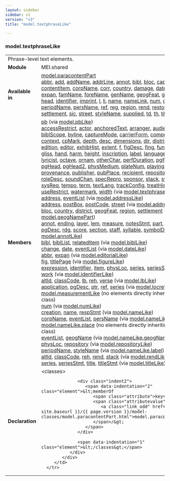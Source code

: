 ```yaml
---
layout: sidebar
sidebar: s1
version: "v3"
title: "model.textphraseLike"

---
```


<div class="classSpec model">
   <h3 id="model.textphraseLike">model.textphraseLike</h3>
   <table class="wovenodd">
      <tr>
         <td colspan="2" class="wovenodd-col2">Phrase-level text elements.</td>
      </tr>
      <tr>
         <td class="wovenodd-col1">
            <strong>Module</strong>
         </td>
         <td class="wovenodd-col2">MEI.shared</td>
      </tr>
      <tr>
         <td class="wovenodd-col1">
            <strong>Available in</strong>
         </td>
         <td class="wovenodd-col2">
            <div class="parent">
               <div>
                  <a class="link_odd_classSpec" href="/{{ site.baseurl }}/{{ page.version }}/model-classes/model.paracontentPart.html">model.paracontentPart</a>
               </div>
               <div>
                  <a class="link_odd_elementSpec" href="/{{ site.baseurl }}/{{ page.version }}/elements/abbr.html">abbr</a>, 
                  <a class="link_odd_elementSpec" href="/{{ site.baseurl }}/{{ page.version }}/elements/add.html">add</a>, 
                  <a class="link_odd_elementSpec" href="/{{ site.baseurl }}/{{ page.version }}/elements/addName.html">addName</a>, 
                  <a class="link_odd_elementSpec" href="/{{ site.baseurl }}/{{ page.version }}/elements/addrLine.html">addrLine</a>, 
                  <a class="link_odd_elementSpec" href="/{{ site.baseurl }}/{{ page.version }}/elements/annot.html">annot</a>, 
                  <a class="link_odd_elementSpec" href="/{{ site.baseurl }}/{{ page.version }}/elements/bibl.html">bibl</a>, 
                  <a class="link_odd_elementSpec" href="/{{ site.baseurl }}/{{ page.version }}/elements/bloc.html">bloc</a>, 
                  <a class="link_odd_elementSpec" href="/{{ site.baseurl }}/{{ page.version }}/elements/caption.html">caption</a>, 
                  <a class="link_odd_elementSpec" href="/{{ site.baseurl }}/{{ page.version }}/elements/contentItem.html">contentItem</a>, 
                  <a class="link_odd_elementSpec" href="/{{ site.baseurl }}/{{ page.version }}/elements/corpName.html">corpName</a>, 
                  <a class="link_odd_elementSpec" href="/{{ site.baseurl }}/{{ page.version }}/elements/corr.html">corr</a>, 
                  <a class="link_odd_elementSpec" href="/{{ site.baseurl }}/{{ page.version }}/elements/country.html">country</a>, 
                  <a class="link_odd_elementSpec" href="/{{ site.baseurl }}/{{ page.version }}/elements/damage.html">damage</a>, 
                  <a class="link_odd_elementSpec" href="/{{ site.baseurl }}/{{ page.version }}/elements/date.html">date</a>, 
                  <a class="link_odd_elementSpec" href="/{{ site.baseurl }}/{{ page.version }}/elements/del.html">del</a>, 
                  <a class="link_odd_elementSpec" href="/{{ site.baseurl }}/{{ page.version }}/elements/district.html">district</a>, 
                  <a class="link_odd_elementSpec" href="/{{ site.baseurl }}/{{ page.version }}/elements/expan.html">expan</a>, 
                  <a class="link_odd_elementSpec" href="/{{ site.baseurl }}/{{ page.version }}/elements/famName.html">famName</a>, 
                  <a class="link_odd_elementSpec" href="/{{ site.baseurl }}/{{ page.version }}/elements/foreName.html">foreName</a>, 
                  <a class="link_odd_elementSpec" href="/{{ site.baseurl }}/{{ page.version }}/elements/genName.html">genName</a>, 
                  <a class="link_odd_elementSpec" href="/{{ site.baseurl }}/{{ page.version }}/elements/geogFeat.html">geogFeat</a>, 
                  <a class="link_odd_elementSpec" href="/{{ site.baseurl }}/{{ page.version }}/elements/geogName.html">geogName</a>, 
                  <a class="link_odd_elementSpec" href="/{{ site.baseurl }}/{{ page.version }}/elements/head.html">head</a>, 
                  <a class="link_odd_elementSpec" href="/{{ site.baseurl }}/{{ page.version }}/elements/identifier.html">identifier</a>, 
                  <a class="link_odd_elementSpec" href="/{{ site.baseurl }}/{{ page.version }}/elements/imprint.html">imprint</a>, 
                  <a class="link_odd_elementSpec" href="/{{ site.baseurl }}/{{ page.version }}/elements/l.html">l</a>, 
                  <a class="link_odd_elementSpec" href="/{{ site.baseurl }}/{{ page.version }}/elements/li.html">li</a>, 
                  <a class="link_odd_elementSpec" href="/{{ site.baseurl }}/{{ page.version }}/elements/name.html">name</a>, 
                  <a class="link_odd_elementSpec" href="/{{ site.baseurl }}/{{ page.version }}/elements/nameLink.html">nameLink</a>, 
                  <a class="link_odd_elementSpec" href="/{{ site.baseurl }}/{{ page.version }}/elements/num.html">num</a>, 
                  <a class="link_odd_elementSpec" href="/{{ site.baseurl }}/{{ page.version }}/elements/orig.html">orig</a>, 
                  <a class="link_odd_elementSpec" href="/{{ site.baseurl }}/{{ page.version }}/elements/periodName.html">periodName</a>, 
                  <a class="link_odd_elementSpec" href="/{{ site.baseurl }}/{{ page.version }}/elements/persName.html">persName</a>, 
                  <a class="link_odd_elementSpec" href="/{{ site.baseurl }}/{{ page.version }}/elements/ref.html">ref</a>, 
                  <a class="link_odd_elementSpec" href="/{{ site.baseurl }}/{{ page.version }}/elements/reg.html">reg</a>, 
                  <a class="link_odd_elementSpec" href="/{{ site.baseurl }}/{{ page.version }}/elements/region.html">region</a>, 
                  <a class="link_odd_elementSpec" href="/{{ site.baseurl }}/{{ page.version }}/elements/rend.html">rend</a>, 
                  <a class="link_odd_elementSpec" href="/{{ site.baseurl }}/{{ page.version }}/elements/restore.html">restore</a>, 
                  <a class="link_odd_elementSpec" href="/{{ site.baseurl }}/{{ page.version }}/elements/roleName.html">roleName</a>, 
                  <a class="link_odd_elementSpec" href="/{{ site.baseurl }}/{{ page.version }}/elements/settlement.html">settlement</a>, 
                  <a class="link_odd_elementSpec" href="/{{ site.baseurl }}/{{ page.version }}/elements/sic.html">sic</a>, 
                  <a class="link_odd_elementSpec" href="/{{ site.baseurl }}/{{ page.version }}/elements/street.html">street</a>, 
                  <a class="link_odd_elementSpec" href="/{{ site.baseurl }}/{{ page.version }}/elements/styleName.html">styleName</a>, 
                  <a class="link_odd_elementSpec" href="/{{ site.baseurl }}/{{ page.version }}/elements/supplied.html">supplied</a>, 
                  <a class="link_odd_elementSpec" href="/{{ site.baseurl }}/{{ page.version }}/elements/td.html">td</a>, 
                  <a class="link_odd_elementSpec" href="/{{ site.baseurl }}/{{ page.version }}/elements/th.html">th</a>, 
                  <a class="link_odd_elementSpec" href="/{{ site.baseurl }}/{{ page.version }}/elements/title.html">title</a>, 
                  <a class="link_odd_elementSpec" href="/{{ site.baseurl }}/{{ page.version }}/elements/unclear.html">unclear</a>
               </div>
            </div>
         </td>
      </tr>
      <tr>
         <td class="wovenodd-col1">
            <strong>Members</strong>
         </td>
         <td class="wovenodd-col2">
            <div class="parent">
               <div>
                  <a class="link_odd_elementSpec" href="/{{ site.baseurl }}/{{ page.version }}/model-classes/pb.html">pb</a>
                  <span> (via 
                     <a class="link_odd_classSpec" href="/{{ site.baseurl }}/{{ page.version }}/model-classes/model.pbLike.html">model.pbLike</a>)
                  </span>
               </div>
               <div>
                  <a class="link_odd_elementSpec" href="/{{ site.baseurl }}/{{ page.version }}/model-classes/accessRestrict.html">accessRestrict</a>, 
                  <a class="link_odd_elementSpec" href="/{{ site.baseurl }}/{{ page.version }}/model-classes/actor.html">actor</a>, 
                  <a class="link_odd_elementSpec" href="/{{ site.baseurl }}/{{ page.version }}/model-classes/anchoredText.html">anchoredText</a>, 
                  <a class="link_odd_elementSpec" href="/{{ site.baseurl }}/{{ page.version }}/model-classes/arranger.html">arranger</a>, 
                  <a class="link_odd_elementSpec" href="/{{ site.baseurl }}/{{ page.version }}/model-classes/audience.html">audience</a>, 
                  <a class="link_odd_elementSpec" href="/{{ site.baseurl }}/{{ page.version }}/model-classes/author.html">author</a>, 
                  <a class="link_odd_elementSpec" href="/{{ site.baseurl }}/{{ page.version }}/model-classes/biblScope.html">biblScope</a>, 
                  <a class="link_odd_elementSpec" href="/{{ site.baseurl }}/{{ page.version }}/model-classes/byline.html">byline</a>, 
                  <a class="link_odd_elementSpec" href="/{{ site.baseurl }}/{{ page.version }}/model-classes/captureMode.html">captureMode</a>, 
                  <a class="link_odd_elementSpec" href="/{{ site.baseurl }}/{{ page.version }}/model-classes/carrierForm.html">carrierForm</a>, 
                  <a class="link_odd_elementSpec" href="/{{ site.baseurl }}/{{ page.version }}/model-classes/composer.html">composer</a>, 
                  <a class="link_odd_elementSpec" href="/{{ site.baseurl }}/{{ page.version }}/model-classes/condition.html">condition</a>, 
                  <a class="link_odd_elementSpec" href="/{{ site.baseurl }}/{{ page.version }}/model-classes/context.html">context</a>, 
                  <a class="link_odd_elementSpec" href="/{{ site.baseurl }}/{{ page.version }}/model-classes/cpMark.html">cpMark</a>, 
                  <a class="link_odd_elementSpec" href="/{{ site.baseurl }}/{{ page.version }}/model-classes/depth.html">depth</a>, 
                  <a class="link_odd_elementSpec" href="/{{ site.baseurl }}/{{ page.version }}/model-classes/desc.html">desc</a>, 
                  <a class="link_odd_elementSpec" href="/{{ site.baseurl }}/{{ page.version }}/model-classes/dimensions.html">dimensions</a>, 
                  <a class="link_odd_elementSpec" href="/{{ site.baseurl }}/{{ page.version }}/model-classes/dir.html">dir</a>, 
                  <a class="link_odd_elementSpec" href="/{{ site.baseurl }}/{{ page.version }}/model-classes/distributor.html">distributor</a>, 
                  <a class="link_odd_elementSpec" href="/{{ site.baseurl }}/{{ page.version }}/model-classes/dynam.html">dynam</a>, 
                  <a class="link_odd_elementSpec" href="/{{ site.baseurl }}/{{ page.version }}/model-classes/edition.html">edition</a>, 
                  <a class="link_odd_elementSpec" href="/{{ site.baseurl }}/{{ page.version }}/model-classes/editor.html">editor</a>, 
                  <a class="link_odd_elementSpec" href="/{{ site.baseurl }}/{{ page.version }}/model-classes/exhibHist.html">exhibHist</a>, 
                  <a class="link_odd_elementSpec" href="/{{ site.baseurl }}/{{ page.version }}/model-classes/extent.html">extent</a>, 
                  <a class="link_odd_elementSpec" href="/{{ site.baseurl }}/{{ page.version }}/model-classes/f.html">f</a>, 
                  <a class="link_odd_elementSpec" href="/{{ site.baseurl }}/{{ page.version }}/model-classes/figDesc.html">figDesc</a>, 
                  <a class="link_odd_elementSpec" href="/{{ site.baseurl }}/{{ page.version }}/model-classes/fing.html">fing</a>, 
                  <a class="link_odd_elementSpec" href="/{{ site.baseurl }}/{{ page.version }}/model-classes/funder.html">funder</a>, 
                  <a class="link_odd_elementSpec" href="/{{ site.baseurl }}/{{ page.version }}/model-classes/genre.html">genre</a>, 
                  <a class="link_odd_elementSpec" href="/{{ site.baseurl }}/{{ page.version }}/model-classes/gliss.html">gliss</a>, 
                  <a class="link_odd_elementSpec" href="/{{ site.baseurl }}/{{ page.version }}/model-classes/hand.html">hand</a>, 
                  <a class="link_odd_elementSpec" href="/{{ site.baseurl }}/{{ page.version }}/model-classes/harm.html">harm</a>, 
                  <a class="link_odd_elementSpec" href="/{{ site.baseurl }}/{{ page.version }}/model-classes/height.html">height</a>, 
                  <a class="link_odd_elementSpec" href="/{{ site.baseurl }}/{{ page.version }}/model-classes/inscription.html">inscription</a>, 
                  <a class="link_odd_elementSpec" href="/{{ site.baseurl }}/{{ page.version }}/model-classes/label.html">label</a>, 
                  <a class="link_odd_elementSpec" href="/{{ site.baseurl }}/{{ page.version }}/model-classes/language.html">language</a>, 
                  <a class="link_odd_elementSpec" href="/{{ site.baseurl }}/{{ page.version }}/model-classes/librettist.html">librettist</a>, 
                  <a class="link_odd_elementSpec" href="/{{ site.baseurl }}/{{ page.version }}/model-classes/line.html">line</a>, 
                  <a class="link_odd_elementSpec" href="/{{ site.baseurl }}/{{ page.version }}/model-classes/lyricist.html">lyricist</a>, 
                  <a class="link_odd_elementSpec" href="/{{ site.baseurl }}/{{ page.version }}/model-classes/octave.html">octave</a>, 
                  <a class="link_odd_elementSpec" href="/{{ site.baseurl }}/{{ page.version }}/model-classes/ornam.html">ornam</a>, 
                  <a class="link_odd_elementSpec" href="/{{ site.baseurl }}/{{ page.version }}/model-classes/otherChar.html">otherChar</a>, 
                  <a class="link_odd_elementSpec" href="/{{ site.baseurl }}/{{ page.version }}/model-classes/perfDuration.html">perfDuration</a>, 
                  <a class="link_odd_elementSpec" href="/{{ site.baseurl }}/{{ page.version }}/model-classes/pgFoot.html">pgFoot</a>, 
                  <a class="link_odd_elementSpec" href="/{{ site.baseurl }}/{{ page.version }}/model-classes/pgFoot2.html">pgFoot2</a>, 
                  <a class="link_odd_elementSpec" href="/{{ site.baseurl }}/{{ page.version }}/model-classes/pgHead.html">pgHead</a>, 
                  <a class="link_odd_elementSpec" href="/{{ site.baseurl }}/{{ page.version }}/model-classes/pgHead2.html">pgHead2</a>, 
                  <a class="link_odd_elementSpec" href="/{{ site.baseurl }}/{{ page.version }}/model-classes/physMedium.html">physMedium</a>, 
                  <a class="link_odd_elementSpec" href="/{{ site.baseurl }}/{{ page.version }}/model-classes/plateNum.html">plateNum</a>, 
                  <a class="link_odd_elementSpec" href="/{{ site.baseurl }}/{{ page.version }}/model-classes/playingSpeed.html">playingSpeed</a>, 
                  <a class="link_odd_elementSpec" href="/{{ site.baseurl }}/{{ page.version }}/model-classes/price.html">price</a>, 
                  <a class="link_odd_elementSpec" href="/{{ site.baseurl }}/{{ page.version }}/model-classes/provenance.html">provenance</a>, 
                  <a class="link_odd_elementSpec" href="/{{ site.baseurl }}/{{ page.version }}/model-classes/publisher.html">publisher</a>, 
                  <a class="link_odd_elementSpec" href="/{{ site.baseurl }}/{{ page.version }}/model-classes/pubPlace.html">pubPlace</a>, 
                  <a class="link_odd_elementSpec" href="/{{ site.baseurl }}/{{ page.version }}/model-classes/recipient.html">recipient</a>, 
                  <a class="link_odd_elementSpec" href="/{{ site.baseurl }}/{{ page.version }}/model-classes/repository.html">repository</a>, 
                  <a class="link_odd_elementSpec" href="/{{ site.baseurl }}/{{ page.version }}/model-classes/role.html">role</a>, 
                  <a class="link_odd_elementSpec" href="/{{ site.baseurl }}/{{ page.version }}/model-classes/roleDesc.html">roleDesc</a>, 
                  <a class="link_odd_elementSpec" href="/{{ site.baseurl }}/{{ page.version }}/model-classes/soundChan.html">soundChan</a>, 
                  <a class="link_odd_elementSpec" href="/{{ site.baseurl }}/{{ page.version }}/model-classes/specRepro.html">specRepro</a>, 
                  <a class="link_odd_elementSpec" href="/{{ site.baseurl }}/{{ page.version }}/model-classes/sponsor.html">sponsor</a>, 
                  <a class="link_odd_elementSpec" href="/{{ site.baseurl }}/{{ page.version }}/model-classes/stack.html">stack</a>, 
                  <a class="link_odd_elementSpec" href="/{{ site.baseurl }}/{{ page.version }}/model-classes/syl.html">syl</a>, 
                  <a class="link_odd_elementSpec" href="/{{ site.baseurl }}/{{ page.version }}/model-classes/symbol.html">symbol</a>, 
                  <a class="link_odd_elementSpec" href="/{{ site.baseurl }}/{{ page.version }}/model-classes/sysReq.html">sysReq</a>, 
                  <a class="link_odd_elementSpec" href="/{{ site.baseurl }}/{{ page.version }}/model-classes/tempo.html">tempo</a>, 
                  <a class="link_odd_elementSpec" href="/{{ site.baseurl }}/{{ page.version }}/model-classes/term.html">term</a>, 
                  <a class="link_odd_elementSpec" href="/{{ site.baseurl }}/{{ page.version }}/model-classes/textLang.html">textLang</a>, 
                  <a class="link_odd_elementSpec" href="/{{ site.baseurl }}/{{ page.version }}/model-classes/trackConfig.html">trackConfig</a>, 
                  <a class="link_odd_elementSpec" href="/{{ site.baseurl }}/{{ page.version }}/model-classes/treatHist.html">treatHist</a>, 
                  <a class="link_odd_elementSpec" href="/{{ site.baseurl }}/{{ page.version }}/model-classes/treatSched.html">treatSched</a>, 
                  <a class="link_odd_elementSpec" href="/{{ site.baseurl }}/{{ page.version }}/model-classes/useRestrict.html">useRestrict</a>, 
                  <a class="link_odd_elementSpec" href="/{{ site.baseurl }}/{{ page.version }}/model-classes/watermark.html">watermark</a>, 
                  <a class="link_odd_elementSpec" href="/{{ site.baseurl }}/{{ page.version }}/model-classes/width.html">width</a>
                  <span> (via 
                     <a class="link_odd_classSpec" href="/{{ site.baseurl }}/{{ page.version }}/model-classes/model.textphraseLike.limited.html">model.textphraseLike.limited</a>)
                  </span>
               </div>
               <div>
                  <a class="link_odd_elementSpec" href="/{{ site.baseurl }}/{{ page.version }}/model-classes/address.html">address</a>, 
                  <a class="link_odd_elementSpec" href="/{{ site.baseurl }}/{{ page.version }}/model-classes/eventList.html">eventList</a>
                  <span> (via 
                     <a class="link_odd_classSpec" href="/{{ site.baseurl }}/{{ page.version }}/model-classes/model.addressLike.html">model.addressLike</a>)
                  </span>
               </div>
               <div>
                  <a class="link_odd_elementSpec" href="/{{ site.baseurl }}/{{ page.version }}/model-classes/address.html">address</a>, 
                  <a class="link_odd_elementSpec" href="/{{ site.baseurl }}/{{ page.version }}/model-classes/postBox.html">postBox</a>, 
                  <a class="link_odd_elementSpec" href="/{{ site.baseurl }}/{{ page.version }}/model-classes/postCode.html">postCode</a>, 
                  <a class="link_odd_elementSpec" href="/{{ site.baseurl }}/{{ page.version }}/model-classes/street.html">street</a>
                  <span> (via 
                     <a class="link_odd_classSpec" href="/{{ site.baseurl }}/{{ page.version }}/model-classes/model.addressPart.html">model.addressPart</a>)
                  </span>
               </div>
               <div>
                  <a class="link_odd_elementSpec" href="/{{ site.baseurl }}/{{ page.version }}/model-classes/bloc.html">bloc</a>, 
                  <a class="link_odd_elementSpec" href="/{{ site.baseurl }}/{{ page.version }}/model-classes/country.html">country</a>, 
                  <a class="link_odd_elementSpec" href="/{{ site.baseurl }}/{{ page.version }}/model-classes/district.html">district</a>, 
                  <a class="link_odd_elementSpec" href="/{{ site.baseurl }}/{{ page.version }}/model-classes/geogFeat.html">geogFeat</a>, 
                  <a class="link_odd_elementSpec" href="/{{ site.baseurl }}/{{ page.version }}/model-classes/region.html">region</a>, 
                  <a class="link_odd_elementSpec" href="/{{ site.baseurl }}/{{ page.version }}/model-classes/settlement.html">settlement</a>
                  <span> (via 
                     <a class="link_odd_classSpec" href="/{{ site.baseurl }}/{{ page.version }}/model-classes/model.geogNamePart.html">model.geogNamePart</a>)
                  </span>
               </div>
               <div>
                  <a class="link_odd_elementSpec" href="/{{ site.baseurl }}/{{ page.version }}/model-classes/annot.html">annot</a>, 
                  <a class="link_odd_elementSpec" href="/{{ site.baseurl }}/{{ page.version }}/model-classes/ending.html">ending</a>, 
                  <a class="link_odd_elementSpec" href="/{{ site.baseurl }}/{{ page.version }}/model-classes/layer.html">layer</a>, 
                  <a class="link_odd_elementSpec" href="/{{ site.baseurl }}/{{ page.version }}/model-classes/lem.html">lem</a>, 
                  <a class="link_odd_elementSpec" href="/{{ site.baseurl }}/{{ page.version }}/model-classes/measure.html">measure</a>, 
                  <a class="link_odd_elementSpec" href="/{{ site.baseurl }}/{{ page.version }}/model-classes/notesStmt.html">notesStmt</a>, 
                  <a class="link_odd_elementSpec" href="/{{ site.baseurl }}/{{ page.version }}/model-classes/part.html">part</a>, 
                  <a class="link_odd_elementSpec" href="/{{ site.baseurl }}/{{ page.version }}/model-classes/perfMedium.html">perfMedium</a>, 
                  <a class="link_odd_elementSpec" href="/{{ site.baseurl }}/{{ page.version }}/model-classes/pgDesc.html">pgDesc</a>, 
                  <a class="link_odd_elementSpec" href="/{{ site.baseurl }}/{{ page.version }}/model-classes/rdg.html">rdg</a>, 
                  <a class="link_odd_elementSpec" href="/{{ site.baseurl }}/{{ page.version }}/model-classes/score.html">score</a>, 
                  <a class="link_odd_elementSpec" href="/{{ site.baseurl }}/{{ page.version }}/model-classes/section.html">section</a>, 
                  <a class="link_odd_elementSpec" href="/{{ site.baseurl }}/{{ page.version }}/model-classes/staff.html">staff</a>, 
                  <a class="link_odd_elementSpec" href="/{{ site.baseurl }}/{{ page.version }}/model-classes/syllable.html">syllable</a>, 
                  <a class="link_odd_elementSpec" href="/{{ site.baseurl }}/{{ page.version }}/model-classes/symbolDef.html">symbolDef</a>
                  <span> (via 
                     <a class="link_odd_classSpec" href="/{{ site.baseurl }}/{{ page.version }}/model-classes/model.annotLike.html">model.annotLike</a>)
                  </span>
               </div>
               <div>
                  <a class="link_odd_elementSpec" href="/{{ site.baseurl }}/{{ page.version }}/model-classes/bibl.html">bibl</a>, 
                  <a class="link_odd_elementSpec" href="/{{ site.baseurl }}/{{ page.version }}/model-classes/biblList.html">biblList</a>, 
                  <a class="link_odd_elementSpec" href="/{{ site.baseurl }}/{{ page.version }}/model-classes/relatedItem.html">relatedItem</a>
                  <span> (via 
                     <a class="link_odd_classSpec" href="/{{ site.baseurl }}/{{ page.version }}/model-classes/model.biblLike.html">model.biblLike</a>)
                  </span>
               </div>
               <div>
                  <a class="link_odd_elementSpec" href="/{{ site.baseurl }}/{{ page.version }}/model-classes/change.html">change</a>, 
                  <a class="link_odd_elementSpec" href="/{{ site.baseurl }}/{{ page.version }}/model-classes/date.html">date</a>, 
                  <a class="link_odd_elementSpec" href="/{{ site.baseurl }}/{{ page.version }}/model-classes/eventList.html">eventList</a>
                  <span> (via 
                     <a class="link_odd_classSpec" href="/{{ site.baseurl }}/{{ page.version }}/model-classes/model.dateLike.html">model.dateLike</a>)
                  </span>
               </div>
               <div>
                  <a class="link_odd_elementSpec" href="/{{ site.baseurl }}/{{ page.version }}/model-classes/abbr.html">abbr</a>, 
                  <a class="link_odd_elementSpec" href="/{{ site.baseurl }}/{{ page.version }}/model-classes/expan.html">expan</a>
                  <span> (via 
                     <a class="link_odd_classSpec" href="/{{ site.baseurl }}/{{ page.version }}/model-classes/model.editorialLike.html">model.editorialLike</a>)
                  </span>
               </div>
               <div>
                  <a class="link_odd_elementSpec" href="/{{ site.baseurl }}/{{ page.version }}/model-classes/fig.html">fig</a>, 
                  <a class="link_odd_elementSpec" href="/{{ site.baseurl }}/{{ page.version }}/model-classes/titlePage.html">titlePage</a>
                  <span> (via 
                     <a class="link_odd_classSpec" href="/{{ site.baseurl }}/{{ page.version }}/model-classes/model.figureLike.html">model.figureLike</a>)
                  </span>
               </div>
               <div>
                  <a class="link_odd_elementSpec" href="/{{ site.baseurl }}/{{ page.version }}/model-classes/expression.html">expression</a>, 
                  <a class="link_odd_elementSpec" href="/{{ site.baseurl }}/{{ page.version }}/model-classes/identifier.html">identifier</a>, 
                  <a class="link_odd_elementSpec" href="/{{ site.baseurl }}/{{ page.version }}/model-classes/item.html">item</a>, 
                  <a class="link_odd_elementSpec" href="/{{ site.baseurl }}/{{ page.version }}/model-classes/physLoc.html">physLoc</a>, 
                  <a class="link_odd_elementSpec" href="/{{ site.baseurl }}/{{ page.version }}/model-classes/series.html">series</a>, 
                  <a class="link_odd_elementSpec" href="/{{ site.baseurl }}/{{ page.version }}/model-classes/seriesStmt.html">seriesStmt</a>, 
                  <a class="link_odd_elementSpec" href="/{{ site.baseurl }}/{{ page.version }}/model-classes/source.html">source</a>, 
                  <a class="link_odd_elementSpec" href="/{{ site.baseurl }}/{{ page.version }}/model-classes/work.html">work</a>
                  <span> (via 
                     <a class="link_odd_classSpec" href="/{{ site.baseurl }}/{{ page.version }}/model-classes/model.identifierLike.html">model.identifierLike</a>)
                  </span>
               </div>
               <div>
                  <a class="link_odd_elementSpec" href="/{{ site.baseurl }}/{{ page.version }}/model-classes/altId.html">altId</a>, 
                  <a class="link_odd_elementSpec" href="/{{ site.baseurl }}/{{ page.version }}/model-classes/classCode.html">classCode</a>, 
                  <a class="link_odd_elementSpec" href="/{{ site.baseurl }}/{{ page.version }}/model-classes/lb.html">lb</a>, 
                  <a class="link_odd_elementSpec" href="/{{ site.baseurl }}/{{ page.version }}/model-classes/reh.html">reh</a>, 
                  <a class="link_odd_elementSpec" href="/{{ site.baseurl }}/{{ page.version }}/model-classes/verse.html">verse</a>
                  <span> (via 
                     <a class="link_odd_classSpec" href="/{{ site.baseurl }}/{{ page.version }}/model-classes/model.lbLike.html">model.lbLike</a>)
                  </span>
               </div>
               <div>
                  <a class="link_odd_elementSpec" href="/{{ site.baseurl }}/{{ page.version }}/model-classes/application.html">application</a>, 
                  <a class="link_odd_elementSpec" href="/{{ site.baseurl }}/{{ page.version }}/model-classes/pgDesc.html">pgDesc</a>, 
                  <a class="link_odd_elementSpec" href="/{{ site.baseurl }}/{{ page.version }}/model-classes/ptr.html">ptr</a>, 
                  <a class="link_odd_elementSpec" href="/{{ site.baseurl }}/{{ page.version }}/model-classes/ref.html">ref</a>, 
                  <a class="link_odd_elementSpec" href="/{{ site.baseurl }}/{{ page.version }}/model-classes/series.html">series</a>
                  <span> (via 
                     <a class="link_odd_classSpec" href="/{{ site.baseurl }}/{{ page.version }}/model-classes/model.locrefLike.html">model.locrefLike</a>)
                  </span>
               </div>
               <div>
                  <span>
                     <a class="link_odd_classSpec" href="/{{ site.baseurl }}/{{ page.version }}/model-classes/model.measurementLike.html">model.measurementLike</a> (no elements directly inheriting from this class)
                  </span>
               </div>
               <div>
                  <a class="link_odd_elementSpec" href="/{{ site.baseurl }}/{{ page.version }}/model-classes/num.html">num</a>
                  <span> (via 
                     <a class="link_odd_classSpec" href="/{{ site.baseurl }}/{{ page.version }}/model-classes/model.numLike.html">model.numLike</a>)
                  </span>
               </div>
               <div>
                  <a class="link_odd_elementSpec" href="/{{ site.baseurl }}/{{ page.version }}/model-classes/creation.html">creation</a>, 
                  <a class="link_odd_elementSpec" href="/{{ site.baseurl }}/{{ page.version }}/model-classes/name.html">name</a>, 
                  <a class="link_odd_elementSpec" href="/{{ site.baseurl }}/{{ page.version }}/model-classes/respStmt.html">respStmt</a>
                  <span> (via 
                     <a class="link_odd_classSpec" href="/{{ site.baseurl }}/{{ page.version }}/model-classes/model.nameLike.html">model.nameLike</a>)
                  </span>
               </div>
               <div>
                  <a class="link_odd_elementSpec" href="/{{ site.baseurl }}/{{ page.version }}/model-classes/corpName.html">corpName</a>, 
                  <a class="link_odd_elementSpec" href="/{{ site.baseurl }}/{{ page.version }}/model-classes/eventList.html">eventList</a>, 
                  <a class="link_odd_elementSpec" href="/{{ site.baseurl }}/{{ page.version }}/model-classes/persName.html">persName</a>
                  <span> (via 
                     <a class="link_odd_classSpec" href="/{{ site.baseurl }}/{{ page.version }}/model-classes/model.nameLike.agent.html">model.nameLike.agent</a>)
                  </span>
               </div>
               <div>
                  <span>
                     <a class="link_odd_classSpec" href="/{{ site.baseurl }}/{{ page.version }}/model-classes/model.nameLike.place.html">model.nameLike.place</a> (no elements directly inheriting from this class)
                  </span>
               </div>
               <div>
                  <a class="link_odd_elementSpec" href="/{{ site.baseurl }}/{{ page.version }}/model-classes/eventList.html">eventList</a>, 
                  <a class="link_odd_elementSpec" href="/{{ site.baseurl }}/{{ page.version }}/model-classes/geogName.html">geogName</a>
                  <span> (via 
                     <a class="link_odd_classSpec" href="/{{ site.baseurl }}/{{ page.version }}/model-classes/model.nameLike.geogName.html">model.nameLike.geogName</a>)
                  </span>
               </div>
               <div>
                  <a class="link_odd_elementSpec" href="/{{ site.baseurl }}/{{ page.version }}/model-classes/physLoc.html">physLoc</a>, 
                  <a class="link_odd_elementSpec" href="/{{ site.baseurl }}/{{ page.version }}/model-classes/repository.html">repository</a>
                  <span> (via 
                     <a class="link_odd_classSpec" href="/{{ site.baseurl }}/{{ page.version }}/model-classes/model.repositoryLike.html">model.repositoryLike</a>)
                  </span>
               </div>
               <div>
                  <a class="link_odd_elementSpec" href="/{{ site.baseurl }}/{{ page.version }}/model-classes/periodName.html">periodName</a>, 
                  <a class="link_odd_elementSpec" href="/{{ site.baseurl }}/{{ page.version }}/model-classes/styleName.html">styleName</a>
                  <span> (via 
                     <a class="link_odd_classSpec" href="/{{ site.baseurl }}/{{ page.version }}/model-classes/model.nameLike.label.html">model.nameLike.label</a>)
                  </span>
               </div>
               <div>
                  <a class="link_odd_elementSpec" href="/{{ site.baseurl }}/{{ page.version }}/model-classes/altId.html">altId</a>, 
                  <a class="link_odd_elementSpec" href="/{{ site.baseurl }}/{{ page.version }}/model-classes/classCode.html">classCode</a>, 
                  <a class="link_odd_elementSpec" href="/{{ site.baseurl }}/{{ page.version }}/model-classes/reh.html">reh</a>, 
                  <a class="link_odd_elementSpec" href="/{{ site.baseurl }}/{{ page.version }}/model-classes/rend.html">rend</a>, 
                  <a class="link_odd_elementSpec" href="/{{ site.baseurl }}/{{ page.version }}/model-classes/stack.html">stack</a>
                  <span> (via 
                     <a class="link_odd_classSpec" href="/{{ site.baseurl }}/{{ page.version }}/model-classes/model.rendLike.html">model.rendLike</a>)
                  </span>
               </div>
               <div>
                  <a class="link_odd_elementSpec" href="/{{ site.baseurl }}/{{ page.version }}/model-classes/series.html">series</a>, 
                  <a class="link_odd_elementSpec" href="/{{ site.baseurl }}/{{ page.version }}/model-classes/seriesStmt.html">seriesStmt</a>, 
                  <a class="link_odd_elementSpec" href="/{{ site.baseurl }}/{{ page.version }}/model-classes/title.html">title</a>, 
                  <a class="link_odd_elementSpec" href="/{{ site.baseurl }}/{{ page.version }}/model-classes/titleStmt.html">titleStmt</a>
                  <span> (via 
                     <a class="link_odd_classSpec" href="/{{ site.baseurl }}/{{ page.version }}/model-classes/model.titleLike.html">model.titleLike</a>)
                  </span>
               </div>
            </div>
         </td>
      </tr>
      <tr>
         <td class="wovenodd-col1">
            <strong>Declaration</strong>
         </td>
         <td class="wovenodd-col2">
            <div xml:space="preserve" class="pre">
               <div class="indent1">
                  <span data-indentation="1" class="element">&lt;classes&gt;</span>
                  
                  <div class="indent2">
                     <span data-indentation="2" class="element">&lt;memberOf 
                        <span class="attribute">key=</span>
                        <span class="attributevalue">"
                           <a class="link_odd" href="/{{ site.baseurl }}/{{ page.version }}/model-classes/model.paracontentPart.html">model.paracontentPart</a>"
                        </span>/&gt;
                     </span>
                  </div>
                  
                  <span data-indentation="1" class="element">&lt;/classes&gt;</span>
               </div>
            </div>
         </td>
      </tr>
   </table>
</div>